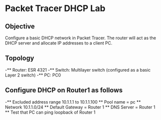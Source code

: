 
# Packet Tracer DHCP Lab
## Objective
Configure a basic DHCP network in Packet Tracer. The router will act as the DHCP server and allocate IP addresses to a client PC.

## Topology
-** Router: ESR 4321
-** Switch: Multilayer switch (configured as a basic Layer 2 switch)
-** PC: PC0

## Configure DHCP on Router1 as follows
-** Excluded address range 10.1.1.1 to 10.1.1.100
** Pool name = pc
** Network 10.1.1.0/24
** Default Gateway = Router 1
** DNS Server = Router 1
** Test that PC can ping loopback of Router 1
